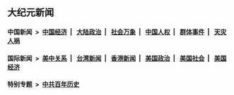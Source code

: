 ## 大纪元新闻

#### 中国新闻 &nbsp;>&nbsp; [中国经济](indexes/ncid283/README.md?02130845) &nbsp;| &nbsp; [大陆政治](indexes/ncid277/README.md?02130845) &nbsp;| &nbsp; [社会万象](indexes/ncid282/README.md?02130845) &nbsp;| &nbsp; [中国人权](indexes/ncid278/README.md?02130845) &nbsp;| &nbsp; [群体事件](indexes/ncid279/README.md?02130845) &nbsp;| &nbsp; [天灾人祸](indexes/ncid280/README.md?02130845)

#### 国际新闻 &nbsp;>&nbsp; [美中关系](indexes/nf1412576/README.md?02130845) &nbsp;| &nbsp; [台湾新闻](indexes/ncid1349361/README.md?02130845) &nbsp;| &nbsp; [香港新闻](indexes/ncid1349362/README.md?02130845) &nbsp;| &nbsp; [美国政治](indexes/ncid1078159/README.md?02130845) &nbsp;| &nbsp; [美国社会](indexes/ncid1078160/README.md?02130845) &nbsp;| &nbsp; [美国经济](indexes/ncid1078158/README.md?02130845)

#### 特别专题 &nbsp;>&nbsp; [中共百年历史](https://github.com/epoch-news/epoch-special/blob/master/README.md?02130845)  
